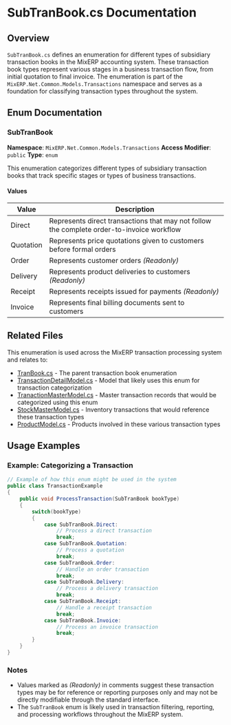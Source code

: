 # SubTranBook.cs Documentation

## Overview

`SubTranBook.cs` defines an enumeration for different types of subsidiary transaction books in the MixERP accounting system. These transaction book types represent various stages in a business transaction flow, from initial quotation to final invoice. The enumeration is part of the `MixERP.Net.Common.Models.Transactions` namespace and serves as a foundation for classifying transaction types throughout the system.

## Enum Documentation

### SubTranBook

**Namespace**: `MixERP.Net.Common.Models.Transactions`
**Access Modifier**: `public`
**Type**: `enum`

This enumeration categorizes different types of subsidiary transaction books that track specific stages or types of business transactions.

#### Values

| Value | Description |
|-------|-------------|
| Direct | Represents direct transactions that may not follow the complete order-to-invoice workflow |
| Quotation | Represents price quotations given to customers before formal orders |
| Order | Represents customer orders *(Readonly)* |
| Delivery | Represents product deliveries to customers *(Readonly)* |
| Receipt | Represents receipts issued for payments *(Readonly)* |
| Invoice | Represents final billing documents sent to customers |

## Related Files

This enumeration is used across the MixERP transaction processing system and relates to:

- [TranBook.cs](TranBook.md) - The parent transaction book enumeration
- [TransactionDetailModel.cs](TransactionDetailModel.md) - Model that likely uses this enum for transaction categorization
- [TranactionMasterModel.cs](TranactionMasterModel.md) - Master transaction records that would be categorized using this enum
- [StockMasterModel.cs](StockMasterModel.md) - Inventory transactions that would reference these transaction types
- [ProductModel.cs](ProductModel.md) - Products involved in these various transaction types

## Usage Examples

### Example: Categorizing a Transaction

```csharp
// Example of how this enum might be used in the system
public class TransactionExample
{
    public void ProcessTransaction(SubTranBook bookType)
    {
        switch(bookType)
        {
            case SubTranBook.Direct:
                // Process a direct transaction
                break;
            case SubTranBook.Quotation:
                // Process a quotation
                break;
            case SubTranBook.Order:
                // Handle an order transaction
                break;
            case SubTranBook.Delivery:
                // Process a delivery transaction
                break;
            case SubTranBook.Receipt:
                // Handle a receipt transaction
                break;
            case SubTranBook.Invoice:
                // Process an invoice transaction
                break;
        }
    }
}
```

### Notes

- Values marked as *(Readonly)* in comments suggest these transaction types may be for reference or reporting purposes only and may not be directly modifiable through the standard interface.
- The `SubTranBook` enum is likely used in transaction filtering, reporting, and processing workflows throughout the MixERP system.